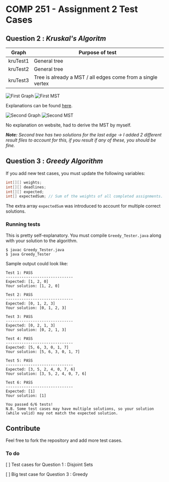 # COMP 251 - Assignment 2 Test Cases

## Question 2 : _Kruskal's Algoritm_

| Graph    | Purpose of test                                             |
| -------- | ----------------------------------------------------------- |
| kruTest1 | General tree                                                |
| kruTest2 | General tree                                                |
| kruTest3 | Tree is already a MST / all edges come from a single vertex |

![First Graph](https://github.com/tomsarry/COMP251_A2_TestCases/blob/master/Kruskal's%20Algorithm/assets/Tree1.PNG?raw=true) ![First MST](https://github.com/tomsarry/COMP251_A2_TestCases/blob/master/Kruskal's%20Algorithm/assets/MST1.PNG?raw=true)

Explanations can be found [here](https://www.geeksforgeeks.org/kruskals-minimum-spanning-tree-algorithm-greedy-algo-2/).

![Second Graph](https://github.com/tomsarry/COMP251_A2_TestCases/blob/master/Kruskal's%20Algorithm/assets/Tree2.PNG?raw=true) ![Second MST](https://github.com/tomsarry/COMP251_A2_TestCases/blob/master/Kruskal's%20Algorithm/assets/MST2.PNG?raw=true)

No explanation on website, had to derive the MST by myself.

_**Note:** Second tree has two solutions for the last edge -> I added 2 different result files to account for this, if you result if any of these, you should be fine._

## Question 3 : _Greedy Algorithm_

If you add new test cases, you must update the following variables:

```java
int[][] weights;
int[][] deadlines;
int[][] expected;
int[] expectedSum; // Sum of the weights of all completed assignments.
```

The extra array `expectedSum` was introduced to account for multiple correct solutions.

### Running tests

This is pretty self-explanatory. You must compile `Greedy_Tester.java` along with your solution to the algorithm.

```b
$ javac Greedy_Tester.java
$ java Greedy_Tester
```

Sample output could look like:

```
Test 1: PASS
------------------------------
Expected: [1, 2, 0]
Your solution: [1, 2, 0]

Test 2: PASS
------------------------------
Expected: [0, 1, 2, 3]
Your solution: [0, 1, 2, 3]

Test 3: PASS
------------------------------
Expected: [0, 2, 1, 3]
Your solution: [0, 2, 1, 3]

Test 4: PASS
------------------------------
Expected: [5, 6, 3, 0, 1, 7]
Your solution: [5, 6, 3, 0, 1, 7]

Test 5: PASS
------------------------------
Expected: [3, 5, 2, 4, 0, 7, 6]
Your solution: [3, 5, 2, 4, 0, 7, 6]

Test 6: PASS
------------------------------
Expected: [1]
Your solution: [1]

You passed 6/6 tests!
N.B. Some test cases may have multiple solutions, so your solution (while valid) may not match the expected solution.
```

## Contribute

Feel free to fork the repository and add more test cases.

### To do

[ ] Test cases for Question 1 : Disjoint Sets

[ ] Big test case for Question 3 : Greedy
